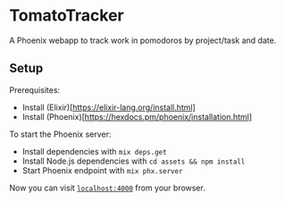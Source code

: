 # TomatoTracker

A Phoenix webapp to track work in pomodoros by project/task and date.

## Setup

Prerequisites:

 * Install (Elixir)[https://elixir-lang.org/install.html]
 * Install (Phoenix)[https://hexdocs.pm/phoenix/installation.html]

To start the Phoenix server:

  * Install dependencies with `mix deps.get`
  * Install Node.js dependencies with `cd assets && npm install`
  * Start Phoenix endpoint with `mix phx.server`

Now you can visit [`localhost:4000`](http://localhost:4000) from your browser.
